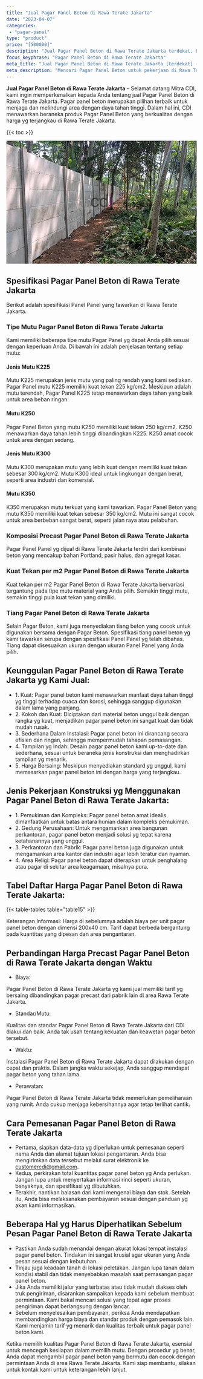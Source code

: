 ```yaml
---
title: "Jual Pagar Panel Beton di Rawa Terate Jakarta"
date: "2023-04-07"
categories:
 - "pagar-panel"
type: "product"
price: "[500000]"
description: "Jual Pagar Panel Beton di Rawa Terate Jakarta terdekat. Pagar Panel Beton ini umumnya dipakai dalam project pembangunan sebagai pembatas area yang tahan lama dan berkualitas. Kontak kami untuk mendapatkan lebih lanjut."
focus_keyphrase: "Pagar Panel Beton di Rawa Terate Jakarta"
meta_title: "Jual Pagar Panel Beton di Rawa Terate Jakarta [terdekat] - CDI"
meta_description: "Mencari Pagar Panel Beton untuk pekerjaan di Rawa Terate Jakarta? Kami menawarkan Pagar Panel Beton berkualitas untuk pembatas lahan. Segera dapatkan penawaran terbaik sekarang."
---
```


**Jual Pagar Panel Beton di Rawa Terate Jakarta** – Selamat datang Mitra CDI, kami ingin memperkenalkan kepada Anda tentang jual Pagar Panel Beton di Rawa Terate Jakarta. Pagar panel beton merupakan pilihan terbaik untuk menjaga dan melindungi area dengan daya tahan tinggi. Dalam hal ini, CDI menawarkan beraneka produk Pagar Panel Beton yang berkualitas dengan harga yg terjangkau di Rawa Terate Jakarta.

{{< toc >}}

![Jual Pagar Panel Beton di Rawa Terate Jakarta](/images/pagar-panel/pagar-panel-28.jpg)

## Spesifikasi Pagar Panel Beton di Rawa Terate Jakarta

Berikut adalah spesifikasi Panel Panel yang tawarkan di Rawa Terate Jakarta.

### Tipe Mutu Pagar Panel Beton di Rawa Terate Jakarta

Kami memiliki beberapa tipe mutu Pagar Panel yg dapat Anda pilih sesuai dengan keperluan Anda. Di bawah ini adalah penjelasan tentang setiap mutu:

#### Jenis Mutu K225

Mutu K225 merupakan jenis mutu yang paling rendah yang kami sediakan. Pagar Panel mutu K225 memiliki kuat tekan 225 kg/cm2. Meskipun adalah mutu terendah, Pagar Panel K225 tetap menawarkan daya tahan yang baik untuk area beban ringan.

#### Mutu K250

Pagar Panel Beton yang mutu K250 memiliki kuat tekan 250 kg/cm2. K250 menawarkan daya tahan lebih tinggi dibandingkan K225. K250 amat cocok untuk area dengan sedang.

#### Jenis Mutu K300

Mutu K300 merupakan mutu yang lebih kuat dengan memiliki kuat tekan sebesar 300 kg/cm2. Mutu K300 ideal untuk lingkungan dengan berat, seperti area industri dan komersial.

#### Mutu K350

K350 merupakan mutu terkuat yang kami tawarkan. Pagar Panel Beton yang mutu K350 memiliki kuat tekan sebesar 350 kg/cm2. Mutu ini sangat cocok untuk area berbeban sangat berat, seperti jalan raya atau pelabuhan.

### Komposisi Precast Pagar Panel Beton di Rawa Terate Jakarta

Pagar Panel Panel yg dijual di Rawa Terate Jakarta terdiri dari kombinasi beton yang mencakup bahan Portland, pasir halus, dan agregat kasar.

### Kuat Tekan per m2 Pagar Panel Beton di Rawa Terate Jakarta

Kuat tekan per m2 Pagar Panel Beton di Rawa Terate Jakarta bervariasi tergantung pada tipe mutu material yang Anda pilih. Semakin tinggi mutu, semakin tinggi pula kuat tekan yang dimiliki.

### Tiang Pagar Panel Beton di Rawa Terate Jakarta

Selain Pagar Beton, kami juga menyediakan tiang beton yang cocok untuk digunakan bersama dengan Pagar Beton. Spesifikasi tiang panel beton yg kami tawarkan serupa dengan spesifikasi Panel Panel yg telah dibahas. Tiang dapat disesuaikan ukuran dengan ukuran Panel Panel yang Anda pilih.

## Keunggulan Pagar Panel Beton di Rawa Terate Jakarta yg Kami Jual:

*   1\. Kuat: Pagar panel beton kami menawarkan manfaat daya tahan tinggi yg tinggi terhadap cuaca dan korosi, sehingga sanggup digunakan dalam lama yang panjang.
*   2\. Kokoh dan Kuat: Diciptakan dari material beton unggul baik dengan rangka yg kuat, menjadikan pagar panel beton ini sangat kuat dan tidak mudah rusak.
*   3\. Sederhana Dalam Instalasi: Pagar panel beton ini dirancang secara efisien dan ringan, sehingga mempermudah tahapan pemasangan.
*   4\. Tampilan yg Indah: Desain pagar panel beton kami up-to-date dan sederhana, sesuai untuk beraneka jenis konstruksi dan menghadirkan tampilan yg menarik.
*   5\. Harga Bersaing: Meskipun menyediakan standard yg unggul, kami memasarkan pagar panel beton ini dengan harga yang terjangkau.

## Jenis Pekerjaan Konstruksi yg Menggunakan Pagar Panel Beton di Rawa Terate Jakarta:

*   1\. Pemukiman dan Kompleks: Pagar panel beton amat idealis dimanfaatkan untuk batas antara hunian dalam kompleks pemukiman.
*   2\. Gedung Perusahaan: Untuk mengamankan area bangunan perkantoran, pagar panel beton menjadi solusi yg tepat karena ketahanannya yang unggul.
*   3\. Perkantoran dan Pabrik: Pagar panel beton juga digunakan untuk mengamankan area kantor dan industri agar lebih teratur dan nyaman.
*   4\. Area Religi: Pagar panel beton dapat diterapkan untuk penghalang atau pagar di sekitar area keagamaan, misalnya pura.

## Tabel Daftar Harga Pagar Panel Beton di Rawa Terate Jakarta:

{{< table-tables table="table15" >}}

Keterangan Informasi: Harga di sebelumnya adalah biaya per unit pagar panel beton dengan dimensi 200x40 cm. Tarif dapat berbeda bergantung pada kuantitas yang dipesan dan area pengantaran.

## Perbandingan Harga Precast Pagar Panel Beton di Rawa Terate Jakarta dengan Waktu

*   Biaya:

Pagar Panel Beton di Rawa Terate Jakarta yg kami jual memiliki tarif yg bersaing dibandingkan pagar precast dari pabrik lain di area Rawa Terate Jakarta.
*   Standar/Mutu:

Kualitas dan standar Pagar Panel Beton di Rawa Terate Jakarta dari CDI diakui dan baik. Anda tak usah tentang kekuatan dan keawetan pagar beton tersebut.
*   Waktu:

Instalasi Pagar Panel Beton di Rawa Terate Jakarta dapat dilakukan dengan cepat dan praktis. Dalam jangka waktu sekejap, Anda sanggup mendapat pagar beton yang tahan lama.
*   Perawatan:

Pagar Panel Beton di Rawa Terate Jakarta tidak memerlukan pemeliharaan yang rumit. Anda cukup menjaga kebersihannya agar tetap terlihat cantik.

## Cara Pemesanan Pagar Panel Beton di Rawa Terate Jakarta

*   Pertama, siapkan data-data yg diperlukan untuk pemesanan seperti nama Anda dan alamat tujuan lokasi pengantaran. Anda bisa mengirimkan data tersebut melalui surat elektronik ke customercdi@gmail.com.
*   Kedua, perkirakan total kuantitas pagar panel beton yg Anda perlukan. Jangan lupa untuk menyertakan informasi rinci seperti ukuran, banyaknya, dan spesifikasi yg dibutuhkan.
*   Terakhir, nantikan balasan dari kami mengenai biaya dan stok. Setelah itu, Anda bisa melaksanakan pembayaran sesuai dengan panduan yg akan kami informasikan.

## Beberapa Hal yg Harus Diperhatikan Sebelum Pesan Pagar Panel Beton di Rawa Terate Jakarta

*   Pastikan Anda sudah menandai dengan akurat lokasi tempat instalasi pagar panel beton. Tindakan ini sangat krusial agar ukuran yang Anda pesan sesuai dengan kebutuhan.
*   Tinjau juga keadaan tanah di lokasi peletakan. Jangan lupa tanah dalam kondisi stabil dan tidak menyebabkan masalah saat pemasangan pagar panel beton.
*   Jika Anda memiliki jalur yang terbatas atau tidak mudah diakses oleh truk pengiriman, disarankan sampaikan kepada kami sebelum membuat permintaan. Kami bakal mencari solusi yang tepat agar proses pengiriman dapat berlangsung dengan lancar.
*   Sebelum menyelesaikan pembayaran, periksa Anda mendapatkan membandingkan harga biaya dan standar produk dengan pemasok lain. Kami menjamin tarif yg menarik dan kualitas terbaik untuk pagar panel beton kami.

Ketika memilih kualitas Pagar Panel Beton di Rawa Terate Jakarta, esensial untuk mencegah kesilapan dalam memilih mutu. Dengan prosedur yg benar, Anda dapat mengambil pagar panel beton yang bermutu dan cocok dengan permintaan Anda di area Rawa Terate Jakarta. Kami siap membantu, silakan untuk kontak kami untuk keterangan lebih lanjut.